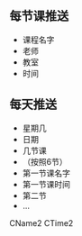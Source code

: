## 每节课推送
- 课程名字
- 老师
- 教室
- 时间
## 每天推送
- 星期几
- 日期
- 几节课
- （按照6节）
- 第一节课名字
- 第一节课时间
- 第二节
- ...

CName2
CTime2